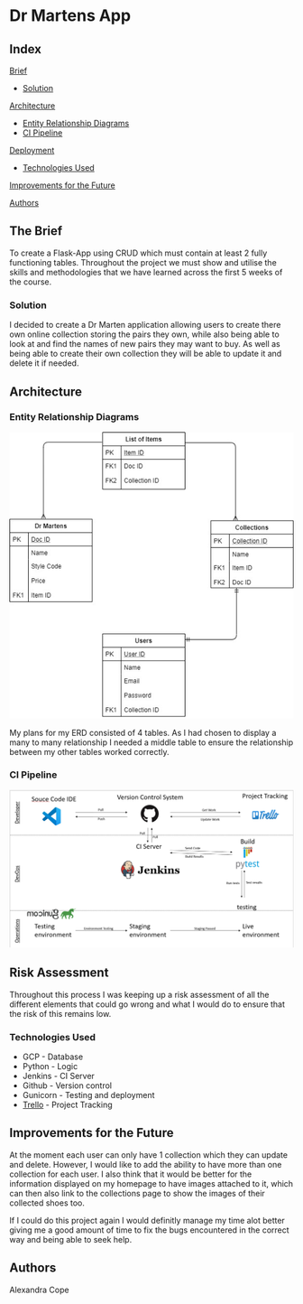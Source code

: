 # Dr Martens App

## Index
[Brief](#brief)
   * [Solution](#solution)
   
[Architecture](#architecture)
   * [Entity Relationship Diagrams](#erd)
   * [CI Pipeline](#CI)

     
[Deployment](#depl)
   * [Technologies Used](#tech)
     

[Improvements for the Future](#improve)

[Authors](#auth)


<a name="brief"></a>
## The Brief

To create a Flask-App using CRUD which must contain at least 2 fully functioning tables. Throughout the project we must show and utilise the skills and methodologies that we have learned across the first 5 weeks of the course. 

<a name="solution"></a>
### Solution

I decided to create a Dr Marten application allowing users to create there own online collection storing the pairs they own, while also being able to look at and find the names of new pairs they may want to buy. As well as being able to create their own collection they will be able to update it and delete it if needed. 

<a name="architecture"></a>
## Architecture
<a name="erd"></a>
### Entity Relationship Diagrams
![ERD](/Documentation/initialERD.jpg)

My plans for my ERD consisted of 4 tables. As I had chosen to display a many to many relationship I needed a middle table to ensure the relationship between my other tables worked correctly.

<a name="mla"></a>
### CI Pipeline
![CI](/Documentation/CIpipeline.jpg)

<a name="Risk"></a>
## Risk Assessment

Throughout this process I was keeping up a risk assessment of all the different elements that could go wrong and what I would do to ensure that the risk of this remains low. 

<a name="tech"></a>
### Technologies Used

* GCP - Database
* Python - Logic
* Jenkins - CI Server
* Github - Version control
* Gunicorn - Testing and deployment
* [Trello](https://trello.com/b/j2Wp9Wsz/sofia-project-1) - Project Tracking

<a name="improve"></a>
## Improvements for the Future

At the moment each user can only have 1 collection which they can update and delete. However, I would like to add the ability to have more than one collection for each user. I also think that it would be better for the information displayed on my homepage to have images attached to it, which can then also link to the collections page to show the images of their collected shoes too. 

If I could do this project again I would definitly manage my time alot better giving me a good amount of time to fix the bugs encountered in the correct way and being able to seek help. 

<a name="auth"></a>
## Authors

Alexandra Cope




